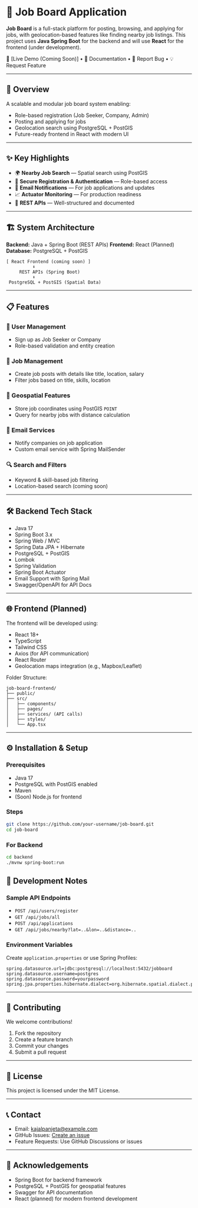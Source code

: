 # 💼 Job Board Application

**Job Board** is a full-stack platform for posting, browsing, and applying for jobs, with geolocation-based features like finding nearby job listings. This project uses **Java Spring Boot** for the backend and will use **React** for the frontend (under development).

🚀 \[Live Demo (Coming Soon)] • 📖 Documentation • 🐛 Report Bug • 💡 Request Feature

---

## 🌟 Overview

A scalable and modular job board system enabling:

* Role-based registration (Job Seeker, Company, Admin)
* Posting and applying for jobs
* Geolocation search using PostgreSQL + PostGIS
* Future-ready frontend in React with modern UI

---

## ✨ Key Highlights

* 🌍 **Nearby Job Search** — Spatial search using PostGIS
* 🔐 **Secure Registration & Authentication** — Role-based access
* 📨 **Email Notifications** — For job applications and updates
* 📈 **Actuator Monitoring** — For production readiness
* 🧪 **REST APIs** — Well-structured and documented

---

## 🏗️ System Architecture

**Backend:** Java + Spring Boot (REST APIs)
**Frontend:** React (Planned)
**Database:** PostgreSQL + PostGIS

```
[ React Frontend (coming soon) ]
          ⬇
     REST APIs (Spring Boot)
          ⬇
 PostgreSQL + PostGIS (Spatial Data)
```

---

## 📋 Features

### 👥 User Management

* Sign up as Job Seeker or Company
* Role-based validation and entity creation

### 📝 Job Management

* Create job posts with details like title, location, salary
* Filter jobs based on title, skills, location

### 📍 Geospatial Features

* Store job coordinates using PostGIS `POINT`
* Query for nearby jobs with distance calculation

### 📧 Email Services

* Notify companies on job application
* Custom email service with Spring MailSender

### 🔍 Search and Filters

* Keyword & skill-based job filtering
* Location-based search (coming soon)

---

## 🛠 Backend Tech Stack

* Java 17
* Spring Boot 3.x
* Spring Web / MVC
* Spring Data JPA + Hibernate
* PostgreSQL + PostGIS
* Lombok
* Spring Validation
* Spring Boot Actuator
* Email Support with Spring Mail
* Swagger/OpenAPI for API Docs

---

## 🌐 Frontend (Planned)

The frontend will be developed using:

* React 18+
* TypeScript
* Tailwind CSS
* Axios (for API communication)
* React Router
* Geolocation maps integration (e.g., Mapbox/Leaflet)

Folder Structure:

```
job-board-frontend/
├── public/
├── src/
│   ├── components/
│   ├── pages/
│   ├── services/ (API calls)
│   ├── styles/
│   └── App.tsx
```

---

## ⚙️ Installation & Setup

### Prerequisites

* Java 17
* PostgreSQL with PostGIS enabled
* Maven
* (Soon) Node.js for frontend

### Steps

```bash
git clone https://github.com/your-username/job-board.git
cd job-board
```

### For Backend

```bash
cd backend
./mvnw spring-boot:run
```
## 🧪 Development Notes

### Sample API Endpoints

* `POST /api/users/register`
* `GET /api/jobs/all`
* `POST /api/applications`
* `GET /api/jobs/nearby?lat=..&lon=..&distance=..`

### Environment Variables

Create `application.properties` or use Spring Profiles:

```properties
spring.datasource.url=jdbc:postgresql://localhost:5432/jobboard
spring.datasource.username=postgres
spring.datasource.password=yourpassword
spring.jpa.properties.hibernate.dialect=org.hibernate.spatial.dialect.postgis.PostgisDialect
```

---

## 🤝 Contributing

We welcome contributions!

1. Fork the repository
2. Create a feature branch
3. Commit your changes
4. Submit a pull request

---

## 📜 License

This project is licensed under the MIT License.

---

## 📞 Contact

* Email: [kajalpanjeta@example.com](mailto:kajalpanjeta@example.com)
* GitHub Issues: [Create an issue](https://github.com/kajalpanjeta/job-board/issues)
* Feature Requests: Use GitHub Discussions or issues

---

## 🙏 Acknowledgements

* Spring Boot for backend framework
* PostgreSQL + PostGIS for geospatial features
* Swagger for API documentation
* React (planned) for modern frontend development
